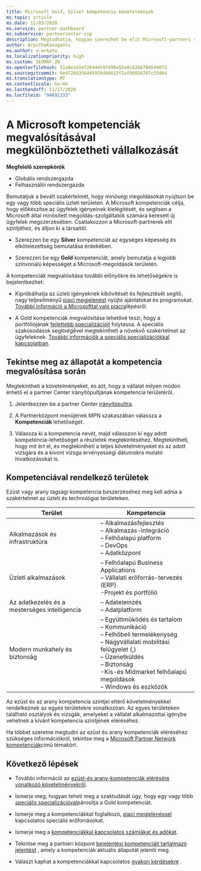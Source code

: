 ```yaml
---
title: Microsoft Gold, Silver kompetencia követelmények
ms.topic: article
ms.date: 11/03/2020
ms.service: partner-dashboard
ms.subservice: partnercenter-csp
description: Megtudhatja, hogyan szerezhet be elit Microsoft-partneri státuszt, és hogyan érheti el az új ügyfeleket az arany-és ezüst tagsági szintek megszerzéséhez szükséges kompetenciával
author: ArpithaKanuganti
ms.author: v-arkanu
ms.localizationpriority: high
ms.custom: SEOMAY.20
ms.openlocfilehash: 51a0e1d1e726444597d99a55e8c62b6788549073
ms.sourcegitcommit: 6ed7268356445939db8613f2af96016707c55d64
ms.translationtype: MT
ms.contentlocale: hu-HU
ms.lasthandoff: 11/17/2020
ms.locfileid: "94691333"
---
```

# <a name="differentiate-your-business-by-attaining-microsoft-competencies"></a>A Microsoft kompetenciák megvalósításával megkülönböztetheti vállalkozását

**Megfelelő szerepkörök**
- Globális rendszergazda
- Felhasználói rendszergazda

Bemutatjuk a bevált szakértelmét, hogy minőségi megoldásokat nyújtson be egy vagy több speciális üzleti területen. A Microsoft kompetenciák célja, hogy előkészítse az ügyfelek igényeinek kielégítését, és segítsen a Microsoft által minősített megoldás-szolgáltatók számára keresett új ügyfelek megszerzésében. Csatlakozzon a Microsoft-partnerek elit szintjéhez, és álljon ki a társaitól.

- Szerezzen be egy **Silver** kompetenciát az egységes képesség és elkötelezettség bemutatása érdekében.

- Szerezzen be egy **Gold** kompetenciát, amely bemutatja a legjobb színvonalú képességet a Microsoft-megoldások területén.

A kompetenciák megvalósítása további előnyökre és lehetőségekre is bejelentkezhet:

- Kipróbálhatja az üzleti igényeknek kibővítését és fejlesztését segítő, nagy teljesítményű [piaci megjelenést](mpn-learn-about-go-to-market-benefits.md) nyújtó ajánlatokat és programokat. [További információ a Microsofttal való piacra](https://partner.microsoft.com/solutions/go-to-market)lépésről.

- A Gold kompetenciák megvalósítása lehetővé teszi, hogy a portfóliójának [fejlettebb specializációit](advanced-specializations.md) folytassa. A speciális szakosodások segítségével megtekintheti a növekvő szakértelmet az ügyfeleknek. [További információk a speciális specializációkkal kapcsolatban](https://partner.microsoft.com/membership/advanced-specialization).

## <a name="check-your-status-as-you-attain-a-competency"></a>Tekintse meg az állapotát a kompetencia megvalósítása során

Megtekintheti a követelményeket, és azt, hogy a vállalat milyen módon érhető el a partner Center irányítópultjának kompetencia területéről.

1. Jelentkezzen be a partner Center [irányítópultra](https://partner.microsoft.com/dashboard/home).

2. A Partnerközpont menüjének MPN szakaszában válassza a **Kompetenciák** lehetőséget.

3. Válassza ki a kompetencia nevét, majd válasszon ki egy adott kompetencia-lehetőséget a részletek megtekintéséhez. Megtekintheti, hogy mit ért el, és megtekintheti a teljes követelményeket és az adott vizsgára és a kivont vizsga érvényességi dátumokra mutató hivatkozásokat is.

## <a name="competency-areas"></a>Kompetenciával rendelkező területek

Ezüst vagy arany tagsági kompetencia beszerzéséhez meg kell adnia a szakértelmet az üzleti és technológiai területeken.

|**Terület**            |**Kompetencia**                    |
|--------------------|--------------------------------|
|Alkalmazások és infrastruktúra| – Alkalmazásfejlesztés<br/> – Alkalmazás-integráció<br/> – Felhőalapú platform<br/> – DevOps<br/> – Adatközpont |
|Üzleti alkalmazások | – Felhőalapú Business Applications</br> – Vállalati erőforrás-tervezés (ERP)</br> -Projekt és portfólió |
|Az adatkezelés és a mesterséges intelligencia| – Adatelemzés<br/> – Adatplatform |
|Modern munkahely és biztonság | – Együttműködés és tartalom<br/> – Kommunikáció<br/> – Felhőbeli termelékenység<br/> – Nagyvállalati mobilitási felügyelet (,)<br/> – Üzenetküldés<br/> – Biztonság<br/> -Kis-és Midmarket felhőalapú megoldások<br/> – Windows és eszközök |

Az ezüst és az arany kompetencia szintjei eltérő követelményekkel rendelkeznek az egyes területekre vonatkozóan. Az egyes területeken található osztályok és vizsgák, amelyeket a vállalat alkalmazottai igénybe vehetnek a kívánt kompetencia szintjének eléréséhez. 

Ha többet szeretne megtudni az ezüst és arany kompetenciák eléréséhez szükséges információkról, tekintse meg a [Microsoft Partner Network kompetenciák](https://partner.microsoft.com/membership/competencies)című témakört.

## <a name="next-steps"></a>Következő lépések

- További információ az [ezüst-és arany-kompetenciák elérésére vonatkozó követelményekről](https://partner.microsoft.com/membership/competencies).

- Ismerje meg, hogyan teheti meg a szaktudását úgy, hogy egy vagy több [speciális specializációval](advanced-specializations.md)párosítja a Gold kompetenciát.

- Ismerje meg a kompetenciákkal foglalkozó, [piaci megjelenéssel](mpn-learn-about-go-to-market-benefits.md) kapcsolatos speciális erőforrásokat.

- Ismerje meg a [kompetenciákkal kapcsolatos számlákat és adókat](mpn-view-print-maps-invoice.md).

- Tekintse meg a partneri központ [bejelentési kompetenciáit tartalmazó jelentést](pci-competencies-report.md) , amely a kompetenciák aktuális állapotát jeleníti meg.

- Választ kaphat a kompetenciákkal kapcsolatos [gyakori kérdésekre](competencies-faq.md) .
